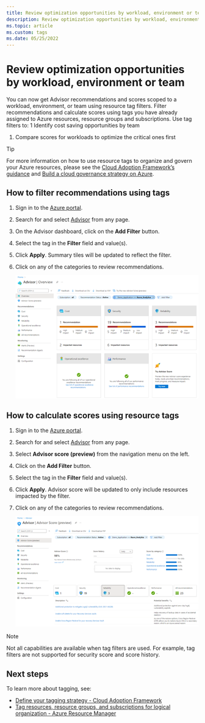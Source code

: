 ```yaml
---
title: Review optimization opportunities by workload, environment or team
description: Review optimization opportunities by workload, environment or team
ms.topic: article
ms.custom: tags
ms.date: 05/25/2022
---
```


# Review optimization opportunities by workload, environment or team

You can now get Advisor recommendations and scores scoped to a workload, environment, or team  using resource tag filters. Filter recommendations and calculate scores using tags you have already assigned to Azure resources, resource groups and subscriptions. Use tag filters to:
1 Identify cost saving opportunities by team
1. Compare scores for workloads to optimize the critical ones first

> [!TIP]
> For more information on how to use resource tags to organize and govern your Azure resources, please see the [Cloud Adoption Framework’s guidance](/azure/cloud-adoption-framework/ready/azure-best-practices/resource-tagging) and [Build a cloud governance strategy on Azure](/learn/modules/build-cloud-governance-strategy-azure/).

## How to filter recommendations using tags

1.	Sign in to the [Azure portal](https://portal.azure.com/).
1.	Search for and select [Advisor](https://aka.ms/azureadvisordashboard) from any page.
1.	On the Advisor dashboard, click on the **Add Filter** button.
1.	Select the tag in the **Filter** field and value(s).
1.	Click **Apply**. Summary tiles will be updated to reflect the filter.
1.	Click on any of the categories to review recommendations.
 
    ![Azure Advisor dashboard](./media/tags/overview-tag-filters.png)
 
## How to calculate scores using resource tags

1.	Sign in to the [Azure portal](https://portal.azure.com/).
1.	Search for and select [Advisor](https://aka.ms/azureadvisordashboard) from any page.
1.	Select **Advisor score (preview)** from the navigation menu on the left.
1.	Click on the **Add Filter** button.
1.	Select the tag in the **Filter** field and value(s).
1.	Click **Apply**. Advisor score will be updated to only include resources impacted by the filter. 
1.	Click on any of the categories to review recommendations.
 
    ![Azure Advisor score dashboard](./media/tags/score-tag-filters.png)

> [!NOTE]
> Not all capabilities are available when tag filters are used. For example, tag filters are not supported for security score and score history. 

## Next steps

To learn more about tagging, see: 
- [Define your tagging strategy - Cloud Adoption Framework](/azure/cloud-adoption-framework/ready/azure-best-practices/resource-tagging)
- [Tag resources, resource groups, and subscriptions for logical organization - Azure Resource Manager](/azure/azure-resource-manager/management/tag-resources?tabs=json)
